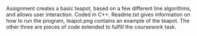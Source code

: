 Assignment creates a basic teapot, based on a few different line algorithms, and allows user interaction. Coded in C++. Readme.txt gives information on how to run the program, teapot.png contains an example of the teapot. The other three are pieces of code extended to fulfill the coursework task. 
